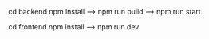 cd backend
npm install
--> npm run build
--> npm run start

cd frontend
npm install
--> npm run dev
